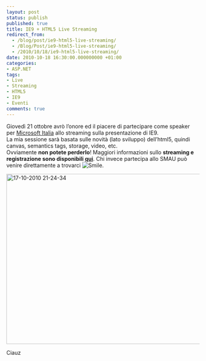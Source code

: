 ```yaml
---
layout: post
status: publish
published: true
title: IE9 + HTML5 Live Streaming
redirect_from: 
  - /blog/post/ie9-html5-live-streaming/
  - /Blog/Post/ie9-html5-live-streaming/
  - /2010/10/18/ie9-html5-live-streaming/
date: 2010-10-18 16:30:00.000000000 +01:00
categories:
- ASP.NET
tags:
- Live
- Streaming
- HTML5
- IE9
- Eventi
comments: true
---
```

<p>Giovedì 21 ottobre avrò l’onore ed il piacere di partecipare come speaker per <a title="Microsoft Italia" href="http://www.microsoft.com/it/it/default.aspx" rel="nofollow" target="_blank">Microsoft Italia</a> allo streaming sulla presentazione di IE9.    <br />La mia sessione sarà basata sulle novità (lato sviluppo) dell’html5, quindi canvas, semantics tags, storage, video, etc.    <br />Ovviamente <strong>non potete perderlo</strong>! Maggiori informazioni sullo <strong>streaming e registrazione sono disponibili </strong><a title="Meet Ugo Lattanzi – ASP.NET MVP from Italy" href="http://www.microsoft.com/italy/live/" rel="Microsoft@Smau" target="_blank"><strong>qui</strong></a>. Chi invece partecipa allo SMAU può venire direttamente a trovarci <img style="border-bottom-style: none; border-left-style: none; border-top-style: none; border-right-style: none" class="wlEmoticon wlEmoticon-smile" alt="Smile" src="http://tostring.it/UserFiles/imperugo/wlEmoticon-smile_2_1.png" />.    <br /></p>  <p><a title="Microsoft@Smau" href="http://www.microsoft.com/italy/live/" rel="nofollow" target="_blank"><img style="background-image: none; border-bottom: 0px; border-left: 0px; margin: ; padding-left: 0px; padding-right: 0px; display: inline; border-top: 0px; border-right: 0px; padding-top: 0px" title="17-10-2010 21-24-34" border="0" alt="17-10-2010 21-24-34" src="http://tostring.it/UserFiles/imperugo/17-10-2010%2021-24-34_3.png" width="710" height="445" /></a></p>  <p>Ciauz</p>
